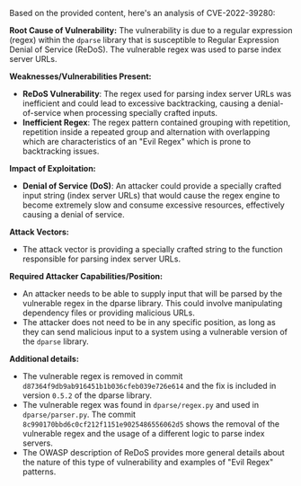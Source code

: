 Based on the provided content, here's an analysis of CVE-2022-39280:

**Root Cause of Vulnerability:**
The vulnerability is due to a regular expression (regex) within the `dparse` library that is susceptible to Regular Expression Denial of Service (ReDoS). The vulnerable regex was used to parse index server URLs.

**Weaknesses/Vulnerabilities Present:**
- **ReDoS Vulnerability**: The regex used for parsing index server URLs was inefficient and could lead to excessive backtracking, causing a denial-of-service when processing specially crafted inputs.
- **Inefficient Regex**: The regex pattern contained grouping with repetition, repetition inside a repeated group and alternation with overlapping which are characteristics of an "Evil Regex" which is prone to backtracking issues.

**Impact of Exploitation:**
- **Denial of Service (DoS)**: An attacker could provide a specially crafted input string (index server URLs) that would cause the regex engine to become extremely slow and consume excessive resources, effectively causing a denial of service.

**Attack Vectors:**
- The attack vector is providing a specially crafted string to the function responsible for parsing index server URLs.

**Required Attacker Capabilities/Position:**
- An attacker needs to be able to supply input that will be parsed by the vulnerable regex in the dparse library. This could involve manipulating dependency files or providing malicious URLs.
- The attacker does not need to be in any specific position, as long as they can send malicious input to a system using a vulnerable version of the `dparse` library.

**Additional details:**
- The vulnerable regex is removed in commit `d87364f9db9ab916451b1b036cfeb039e726e614` and the fix is included in version `0.5.2` of the dparse library.
- The vulnerable regex was found in `dparse/regex.py` and used in `dparse/parser.py`. The commit `8c990170bbd6c0cf212f1151e9025486556062d5` shows the removal of the vulnerable regex and the usage of a different logic to parse index servers.
- The OWASP description of ReDoS provides more general details about the nature of this type of vulnerability and examples of "Evil Regex" patterns.